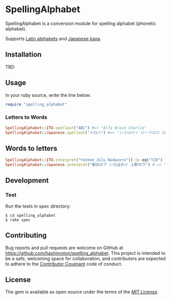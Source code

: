 # SpellingAlphabet

SpellingAlphabet is a conversion module for spelling alphabet (phonetic alphabet).

Supports [Latin alphabets](https://en.wikipedia.org/wiki/Spelling_alphabet) and [Japanese kana](https://en.wikipedia.org/wiki/Japanese_radiotelephony_alphabet).

## Installation

TBD

## Usage

In your ruby source, write the line below:

```ruby
require "spelling_alphabet"
```

### Letters to Words

```ruby
SpellingAlphabet::ITU.spellout("ABC") #=> "Alfa Bravo Charlie"
SpellingAlphabet::Japanese.spellout("イロハ") #=> "いろはのイ ローマのロ はがきのハ"
```

## Words to letters

```ruby
SpellingAlphabet::ITU.interpret("Yankee Zulu Nadazero")).to eq("YZ0")
SpellingAlphabet::Japanese.interpret("朝日のア いろはのイ 上野のウ") # => "アイウ"
```

## Development

### Test

Run the tests in spec directory:

```
$ cd spelling_alphabet
$ rake spec
```

## Contributing

Bug reports and pull requests are welcome on GitHub at https://github.com/hashimoton/spelling_alphabet. This project is intended to be a safe, welcoming space for collaboration, and contributors are expected to adhere to the [Contributor Covenant](http://contributor-covenant.org) code of conduct.


## License

The gem is available as open source under the terms of the [MIT License](http://opensource.org/licenses/MIT).

